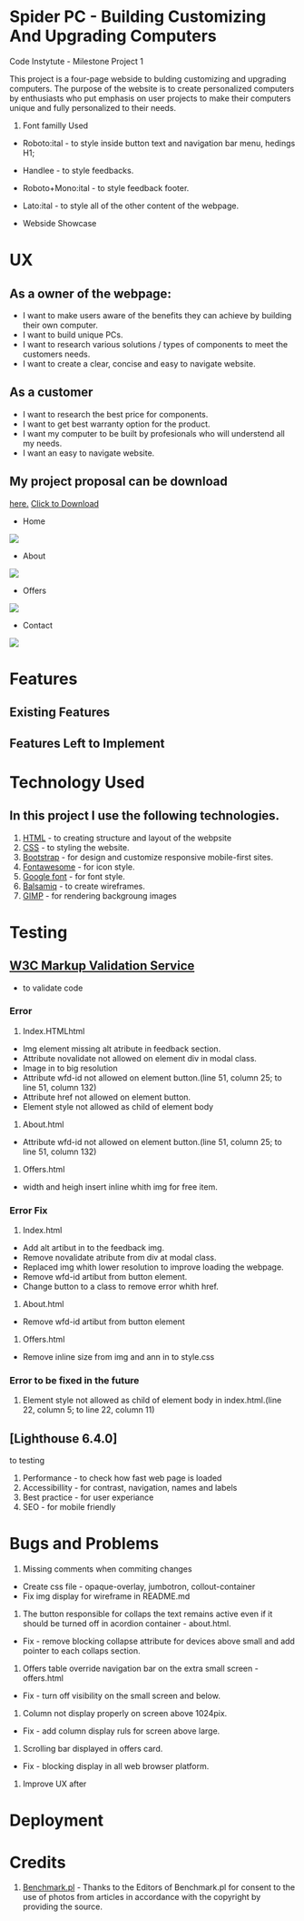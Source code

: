# Spider PC - Building Customizing And Upgrading Computers

Code Instytute - Milestone Project 1

This project is a four-page webside to bulding customizing and upgrading computers. The purpose of the website is to create personalized computers by enthusiasts who put emphasis on user projects to make their computers unique and fully personalized to their needs.
1. Font familly Used
+ Roboto:ital - to style inside button text and navigation bar menu, hedings H1;
+ Handlee - to style feedbacks.
+ Roboto+Mono:ital - to style feedback footer.
+ Lato:ital - to style all of the other content of the webpage.


+ Webside Showcase

# UX

## As a owner of the webpage:

+ I want to make users aware of the benefits they can achieve by building their own computer.
+ I want to build unique PCs.
+ I want to research various solutions / types of components to meet the customers needs.
+ I want to create a clear, concise and easy to navigate website.

## As a customer

+ I want to research the best price for components.
+ I want to get best warranty option for the product.
+ I want my computer to be built by profesionals who will understend all my needs.
+ I want an easy to navigate website.

## My project proposal can be download 
[here.](https://c86735f1-c044-4081-b870-fcb94f6ff86b.ws-eu01.gitpod.io/files/download/?id=36988fa9-edcb-4057-907c-d1fdc3ab5572)
<a href="https://c86735f1-c044-4081-b870-fcb94f6ff86b.ws-eu01.gitpod.io/files/download/?id=b6abc7b9-add2-4a51-925a-c385c441f6f6" download>Click to Download</a>

+ Home
<img src="readme/wireframe/Home.png">

+ About
<img src="readme/wireframe/About.png">

+ Offers
<img src="readme/wireframe/Offers.png">

+ Contact
<img src="readme/wireframe/Contact.png">


# Features

## Existing Features

## Features Left to Implement

# Technology Used

## In this project I use the following technologies.

1. [HTML](https://en.wikipedia.org/wiki/HTML) - to creating structure and layout of the webpsite
1. [CSS](https://en.wikipedia.org/wiki/CSS) - to styling the website.
1. [Bootstrap](https://getbootstrap.com/) - for design and customize responsive mobile-first sites.
1. [Fontawesome](https://fontawesome.com/start) - for icon style.
1. [Google font](https://fonts.google.com/) - for font style.
1. [Balsamiq](https://balsamiq.com/wireframes/) - to create wireframes.
1. [GIMP](https://www.gimp.org/) - for rendering backgroung images

# Testing

## [W3C Markup Validation Service](https://validator.w3.org/)  
+ to validate code

### Error

1. Index.HTMLhtml
+ Img element missing alt atribute in feedback section.
+ Attribute novalidate not allowed on element div in modal class.
+ Image in to big resolution
+ Attribute wfd-id not allowed on element button.(line 51, column 25; to line 51, column 132)
+ Attribute href not allowed on element button. 
+ Element style not allowed as child of element body 

1. About.html
+ Attribute wfd-id not allowed on element button.(line 51, column 25; to line 51, column 132)

1. Offers.html
+ width and heigh insert inline whith img for free item.

### Error Fix

1. Index.html
+ Add alt artibut in to the feedback img.
+ Remove novalidate atribute from div at modal class.
+ Replaced img whith lower resolution to improve loading the webpage.
+ Remove wfd-id artibut from button element.
+ Change button to a class to remove error whith href.

1. About.html
+ Remove wfd-id artibut from button element

1. Offers.html
+ Remove inline size from img and ann in to style.css

### Error to be fixed in the future

1. Element style not allowed as child of element body in index.html.(line 22, column 5; to line 22, column 11)

## [Lighthouse 6.4.0] 
to testing 
1. Performance - to check how fast web page is loaded
2. Accessibillity - for contrast, navigation, names and labels
3. Best practice - for user experiance
4. SEO - for mobile friendly

# Bugs and Problems

1. Missing comments when commiting changes
+ Create css file - opaque-overlay, jumbotron, collout-container 
+ Fix img display for wireframe in README.md

1. The button responsible for collaps the text remains active even if it should be turned off in acordion container - about.html.
+ Fix - remove blocking collapse attribute for devices above small and add pointer to each collaps section.

1. Offers table override navigation bar on the extra small screen - offers.html
+ Fix - turn off visibility on the small screen and below.

1. Column not display properly on screen above 1024pix.
+ Fix - add column display ruls for screen above large.

1. Scrolling bar displayed in offers card.
+ Fix - blocking display in all web browser platform.
1. Improve UX after 

# Deployment

# Credits

1. [Benchmark.pl](https://www.benchmark.pl/) - Thanks to the Editors of Benchmark.pl for consent to the use of photos from articles in accordance with the copyright by providing the source. 